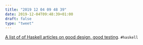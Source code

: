 ```yaml
---
title: "2019 12 04 09 48 39"
date: 2019-12-04T09:48:39+01:00
draft: false
type: "tweet"
---
```

[A list of of Haskell articles on good design, good testing](https://www.williamyaoh.com/posts/2019-11-24-design-and-testing-articles.html). `#haskell`
